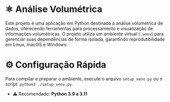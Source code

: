 # ⚛️ Análise Volumétrica

Este projeto é uma aplicação em Python destinada à análise volumétrica de dados, oferecendo ferramentas para processamento e visualização de informações volumétricas. 
O projeto utiliza um ambiente virtual (`.venv`) para gerenciar suas dependências de forma isolada, garantindo reprodutibilidade em Linux, macOS e Windows.

# ⚙️ Configuração Rápida

Para compilar e preparar o ambiente, execute o arquivo `setup_venv.py` ou o script: `python3 ./setup_venv.py`.

- ⚠️ Recomendado: **Python 3.9 a 3.11**

